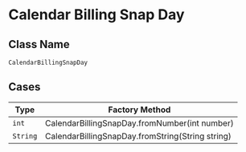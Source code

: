 
# Calendar Billing Snap Day

## Class Name

`CalendarBillingSnapDay`

## Cases

| Type | Factory Method |
|  --- | --- |
| `int` | CalendarBillingSnapDay.fromNumber(int number) |
| `String` | CalendarBillingSnapDay.fromString(String string) |

